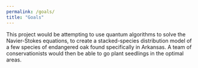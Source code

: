 ```yaml
---
permalink: /goals/
title: "Goals"
---
```

This project would be attempting to use quantum algorithms to solve the Navier-Stokes equations, to create a stacked-species distribution model of a few species of endangered oak found specifically in Arkansas. A team of conservationists would then be able to go plant seedlings in the optimal areas. 

